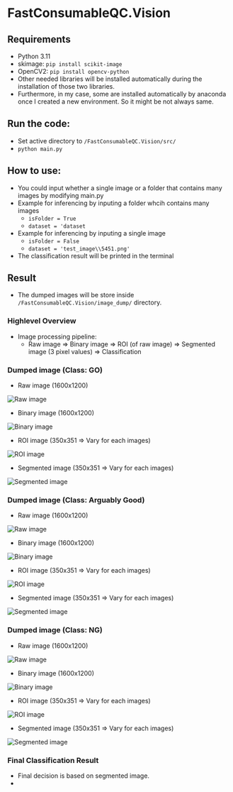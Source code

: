 # FastConsumableQC.Vision

## Requirements
- Python 3.11
- skimage: `pip install scikit-image`
- OpenCV2: `pip install opencv-python`
- Other needed libraries will be installed automatically during the installation of those two libraries.
- Furthermore, in my case, some are installed automatically by anaconda once I created a new environment. So it might be not always same.

## Run the code:
- Set active directory to `/FastConsumableQC.Vision/src/`
- `python main.py`

## How to use:
- You could input whether a single image or a folder that contains many images by modifying main.py
- Example for inferencing by inputing a folder whcih contains many images
    - `isFolder = True`
    - `dataset = 'dataset`
- Example for inferencing by inputing a single image
    - `isFolder = False`
    - `dataset = 'test_image\\5451.png'`
- The classification result will be printed in the terminal

## Result
- The dumped images will be store inside `/FastConsumableQC.Vision/image_dump/` directory.

### Highlevel Overview
- Image processing pipeline:
    - Raw image => Binary image => ROI (of raw image) => Segmented image (3 pixel values) => Classification

### Dumped image (Class: GO)
- Raw image (1600x1200)

![Raw image](assets/965.png)

- Binary image (1600x1200)

![Binary image](assets/965_bin.png)

- ROI image (350x351 => Vary for each images)

![ROI image](assets/965_bin_ROI.png)

- Segmented image (350x351 => Vary for each images)

![Segmented image](assets/965_bin_ROI_segmented.png)

### Dumped image (Class: Arguably Good)
- Raw image (1600x1200)

![Raw image](assets/6812.png)

- Binary image (1600x1200)

![Binary image](assets/6812_bin.png)

- ROI image (350x351 => Vary for each images)

![ROI image](assets/6812_bin_ROI.png)

- Segmented image (350x351 => Vary for each images)

![Segmented image](assets/6812_bin_ROI_segmented.png)

### Dumped image (Class: NG)
- Raw image (1600x1200)

![Raw image](assets/6573.png)

- Binary image (1600x1200)

![Binary image](assets/6573_bin.png)

- ROI image (350x351 => Vary for each images)

![ROI image](assets/6573_bin_ROI.png)

- Segmented image (350x351 => Vary for each images)

![Segmented image](assets/6573_bin_ROI_segmented.png)

### Final Classification Result
- Final decision is based on segmented image.
- 